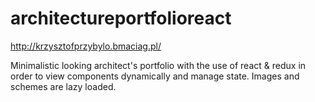 # architectureportfolioreact

http://krzysztofprzybylo.bmaciag.pl/

Minimalistic looking architect's portfolio with the use of react & redux in order to view components dynamically and manage state. Images and schemes are lazy loaded.  
